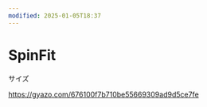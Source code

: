 ```yaml
---
modified: 2025-01-05T18:37
---
```

# SpinFit

サイズ

https://gyazo.com/676100f7b710be55669309ad9d5ce7fe